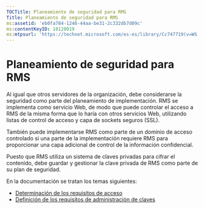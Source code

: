 ```yaml
---
TOCTitle: Planeamiento de seguridad para RMS
Title: Planeamiento de seguridad para RMS
ms:assetid: 'eb0fa784-1246-44aa-be31-2c332db7d09c'
ms:contentKeyID: 18128019
ms:mtpsurl: 'https://technet.microsoft.com/es-es/library/Cc747719(v=WS.10)'
---
```


Planeamiento de seguridad para RMS
==================================

Al igual que otros servidores de la organización, debe considerarse la seguridad como parte del planeamiento de implementación. RMS se implementa como servicio Web, de modo que puede controlar el acceso a RMS de la misma forma que lo haría con otros servicios Web, utilizando listas de control de acceso y capa de sockets seguros (SSL).

También puede implementarse RMS como parte de un dominio de acceso controlado si una parte de la implementación requiere RMS para proporcionar una capa adicional de control de la información confidencial.

Puesto que RMS utiliza un sistema de claves privadas para cifrar el contenido, debe guardar y gestionar la clave privada de RMS como parte de su plan de seguridad.

En la documentación se tratan los temas siguientes:

-   [Determinación de los requisitos de acceso](https://technet.microsoft.com/eb2ce9a5-0430-4811-bd40-4a94a84426a8)
-   [Definición de los requisitos de administración de claves](https://technet.microsoft.com/f0e08fb8-bf5e-4278-a09f-daa57696e786)
